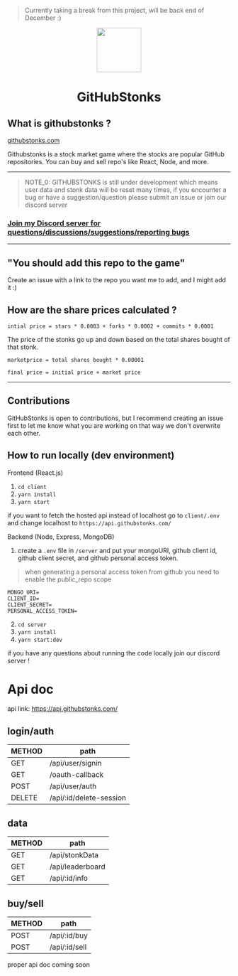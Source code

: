 > Currently taking a break from this project, will be back end of December :)

<div align="center">
<img align="center" width="100" height="100" src="client/public/ghs.png">
<h1>GitHubStonks</h1>

</div>

## What is githubstonks ?

<a href="https://githubstonks.com/" target="_blank">githubstonks.com</a>

Githubstonks is a stock market game where the stocks are popular GitHub repositories. You can buy and sell repo's like React, Node, and more.

---

> NOTE_0: GITHUBSTONKS is still under development which means user data and stonk data will be reset many times, if you encounter a bug or have a suggestion/question please submit an issue or join our discord server

### [Join my Discord server for questions/discussions/suggestions/reporting bugs](https://discord.gg/n7uR5CbM2u)

---

## "You should add this repo to the game"

Create an issue with a link to the repo you want me to add, and I might add it :)

## How are the share prices calculated ?

`intial price = stars * 0.0003 + forks * 0.0002 + commits * 0.0001`

The price of the stonks go up and down based on the total shares bought of that stonk.

`marketprice = total shares bought * 0.00001`

`final price = initial price + market price`

---

## Contributions

GitHubStonks is open to contributions, but I recommend creating an issue first to let me know what you are working on that way we don't overwrite each other.

## How to run locally (dev environment)

Frontend (React.js)

1. `cd client`
2. `yarn install`
3. `yarn start`

if you want to fetch the hosted api instead of localhost
go to `client/.env` and change localhost to `https://api.githubstonks.com/`

Backend (Node, Express, MongoDB)

1. create a `.env` file in `/server` and put your mongoURI, github client id, github client secret, and github personal access token.

> when generating a personal access token from github you need to enable the public_repo scope

```
MONGO_URI=
CLIENT_ID=
CLIENT_SECRET=
PERSONAL_ACCESS_TOKEN=
```

2. `cd server`
3. `yarn install`
4. `yarn start:dev`

if you have any questions about running the code locally join our discord server !

# Api doc

api link: https://api.githubstonks.com/

## login/auth

| METHOD | path                    |
| ------ | ----------------------- |
| GET    | /api/user/signin        |
| GET    | /oauth-callback         |
| POST   | /api/user/auth          |
| DELETE | /api/:id/delete-session |

## data

| METHOD | path             |
| ------ | ---------------- |
| GET    | /api/stonkData   |
| GET    | /api/leaderboard |
| GET    | /api/:id/info    |

## buy/sell

| METHOD | path          |
| ------ | ------------- |
| POST   | /api/:id/buy  |
| POST   | /api/:id/sell |

proper api doc coming soon
